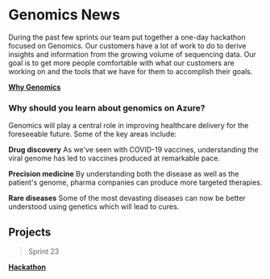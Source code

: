 # Genomics News

During the past few sprints our team put together a one-day hackathon focused on Genomics. Our customers have a lot of work to do to derive insights and information from the growing volume of sequencing data. Our goal is to get more people comfortable with what our customers are working on and the tools that we have for them to accomplish their goals.

[**Why Genomics**](https://github.com/microsoft/Genomics-Quickstart)

### Why should you learn about genomics on Azure?
Genomics will play a central role in improving healthcare delivery for the foreseeable future. Some of the key areas include:

**Drug discovery** As we've seen with COVID-19 vaccines, understanding the viral genome has led to vaccines produced at remarkable pace.

**Precision medicine** By understanding both the disease as well as the patient's genome, pharma companies can produce more targeted therapies.

**Rare diseases** Some of the most devasting diseases can now be better understood using genetics which will lead to cures.

## Projects
> Sprint 23

[**Hackathon**](./Hackathon) 
